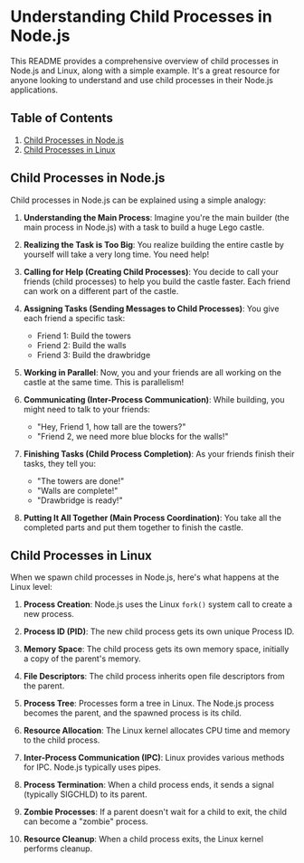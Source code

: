 # Understanding Child Processes in Node.js
This README provides a comprehensive overview of child processes in Node.js and Linux, along with a simple example. It's a great resource for anyone looking to understand and use child processes in their Node.js applications.

## Table of Contents

1. [Child Processes in Node.js](#child-processes-in-nodejs)
2. [Child Processes in Linux](#child-processes-in-linux)

## Child Processes in Node.js

Child processes in Node.js can be explained using a simple analogy:

1. **Understanding the Main Process**: 
   Imagine you're the main builder (the main process in Node.js) with a task to build a huge Lego castle.

2. **Realizing the Task is Too Big**: 
   You realize building the entire castle by yourself will take a very long time. You need help!

3. **Calling for Help (Creating Child Processes)**: 
   You decide to call your friends (child processes) to help you build the castle faster. Each friend can work on a different part of the castle.

4. **Assigning Tasks (Sending Messages to Child Processes)**: 
   You give each friend a specific task:
   - Friend 1: Build the towers
   - Friend 2: Build the walls
   - Friend 3: Build the drawbridge

5. **Working in Parallel**: 
   Now, you and your friends are all working on the castle at the same time. This is parallelism!

6. **Communicating (Inter-Process Communication)**: 
   While building, you might need to talk to your friends:
   - "Hey, Friend 1, how tall are the towers?"
   - "Friend 2, we need more blue blocks for the walls!"

7. **Finishing Tasks (Child Process Completion)**: 
   As your friends finish their tasks, they tell you:
   - "The towers are done!"
   - "Walls are complete!"
   - "Drawbridge is ready!"

8. **Putting It All Together (Main Process Coordination)**: 
   You take all the completed parts and put them together to finish the castle.

## Child Processes in Linux

When we spawn child processes in Node.js, here's what happens at the Linux level:

1. **Process Creation**: 
   Node.js uses the Linux `fork()` system call to create a new process.

2. **Process ID (PID)**: 
   The new child process gets its own unique Process ID.

3. **Memory Space**: 
   The child process gets its own memory space, initially a copy of the parent's memory.

4. **File Descriptors**: 
   The child process inherits open file descriptors from the parent.

5. **Process Tree**: 
   Processes form a tree in Linux. The Node.js process becomes the parent, and the spawned process is its child.

6. **Resource Allocation**: 
   The Linux kernel allocates CPU time and memory to the child process.

7. **Inter-Process Communication (IPC)**: 
   Linux provides various methods for IPC. Node.js typically uses pipes.

8. **Process Termination**: 
   When a child process ends, it sends a signal (typically SIGCHLD) to its parent.

9. **Zombie Processes**: 
   If a parent doesn't wait for a child to exit, the child can become a "zombie" process.

10. **Resource Cleanup**: 
    When a child process exits, the Linux kernel performs cleanup.